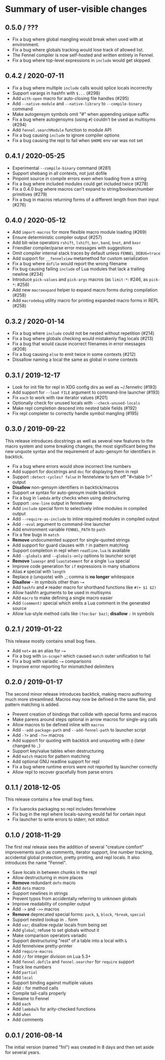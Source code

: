 # Summary of user-visible changes

## 0.5.0 / ???

* Fix a bug where global mangling would break when used with at environment.
* Fix a bug where globals tracking would lose track of allowed list.
* The Fennel compiler is now self-hosted and written entirely in Fennel.
* Fix a bug where top-level expressions in `include` would get skipped.

## 0.4.2 / 2020-07-11

* Fix a bug where multiple `include` calls would splice locals incorrectly
* Support varargs in hashfn with `$...` (#298)
* Add `with-open` macro for auto-closing file handles (#295)
* Add `--native-module` and `--native-library` to `--compile-binary` command
* Make autogensym symbols omit "#" when appending unique suffix
* Fix a bug where autogensyms (using `#`) couldn't be used as multisyms (#294)
* Add `fennel.searchModule` function to module API
* Fix a bug causing `include` to ignore compiler options
* Fix a bug causing the repl to fail when `$HOME` env var was not set

## 0.4.1 / 2020-05-25

* Experimental `--compile-binary` command (#281)
* Support shebang in all contexts, not just dofile
* Pinpoint source in compile errors even when loading from a string
* Fix a bug where included modules could get included twice (#278)
* Fix a 0.4.0 bug where macros can't expand to string/boolean/number primitives (#279)
* Fix a bug in macros returning forms of a different length from their input (#276)

## 0.4.0 / 2020-05-12

* Add `import-macros` for more flexible macro module loading (#269)
* Ensure deterministic compiler output (#257)
* Add bit-wise operators `rshift`, `lshift`, `bor`, `band`, `bnot`, and `bxor`
* Friendlier compiler/parse error messages with suggestions
* Omit compiler internal stack traces by default unless `FENNEL_DEBUG=trace`
* Add support for `__fennelview` metamethod for custom serialization
* Fix a bug where `dofile` would report the wrong filename
* Fix bug causing failing `include` of Lua modules that lack a trailing newline (#234)
* Introduce `pick-values` and `pick-args` macros (as `limit-*`: #246, as `pick-*`: #256)
* Add new `macroexpand` helper to expand macro forms during compilation (#258)
* Add `macrodebug` utility macro for printing expanded macro forms in REPL (#258)

## 0.3.2 / 2020-01-14

* Fix a bug where `include` could not be nested without repetition (#214)
* Fix a bug where globals checking would mistakenly flag locals (#213)
* Fix a bug that would cause incorrect filenames in error messages (#208)
* Fix a bug causing `else` to emit twice in some contexts (#212)
* Dissallow naming a local the same as global in some contexts

## 0.3.1 / 2019-12-17

* Look for init file for repl in XDG config dirs as well as ~/.fennelrc (#193)
* Add support for `--load FILE` argument to command-line launcher (#193)
* Fix `each` to work with raw iterator values (#201)
* Optionally check for unused locals with `--check-unused-locals`
* Make repl completion descend into nested table fields (#192)
* Fix repl completer to correctly handle symbol mangling (#195)

## 0.3.0 / 2019-09-22

This release introduces docstrings as well as several new features to
the macro system and some breaking changes; the most significant being
the new unquote syntax and the requirement of auto-gensym for
identifiers in backtick.

* Fix a bug where errors would show incorrect line numbers
* Add support for docstrings and `doc` for displaying them in repl
* Support `:detect-cycles? false` in fennelview to turn off "#<table 1>" output
* **Disallow** non-gensym identifiers in backtick/macros
* Support `x#` syntax for auto-gensym inside backtick
* Fix a bug in `lambda` arity checks when using destructuring
* Support `:one-line` output in fennelview
* Add `include` special form to selectively inline modules in compiled output
* Add `--require-as-include` to inline required modules in compiled output
* Add `--eval` argument to command-line launcher
* Add environment variable `FENNEL_PATH` to `path`
* Fix a few bugs in `match`
* **Remove** undocumented support for single-quoted strings
* Add support for guard clauses with `?` in pattern matching
* Support completion in repl when `readline.lua` is available
* Add `--globals` and `--globals-only` options to launcher script
* **Remove** `luaexpr` and `luastatement` for a single `lua` special
* Improve code generation for `if` expressions in many situations
* Alias `#` special with `length`
* Replace `@` (unquote) with `,`; comma is **no longer** whitespace
* **Disallow** `~` in symbols other than `~=`
* Add `hashfn` and `#` reader macro for shorthand functions like `#(+ $1 $2)`
* Allow hashfn arguments to be used in multisyms
* Add `macro` to make defining a single macro easier
* Add `(comment)` special which emits a Lua comment in the generated source
* Allow lua-style method calls like `(foo:bar baz)`; **disallow** `:` in symbols

## 0.2.1 / 2019-01-22

This release mostly contains small bug fixes.

* Add `not=` as an alias for `~=`
* Fix a bug with `in-scope?` which caused `match` outer unification to fail
* Fix a bug with variadic `~=` comparisons
* Improve error reporting for mismatched delimiters

## 0.2.0 / 2019-01-17

The second minor release introduces backtick, making macro authoring
much more streamlined. Macros may now be defined in the same file, and
pattern matching is added.

* Prevent creation of bindings that collide with special forms and macros
* Make parens around steps optional in arrow macros for single-arg calls
* Allow macros to be defined inline with `macros`
* Add `--add-package-path` and `--add-fennel-path` to launcher script
* Add `-?>` and `-?>>` macros
* Add support for quoting with backtick and unquoting with `@` (later changed to `,`)
* Support key/value tables when destructuring
* Add `match` macro for pattern matching
* Add optional GNU readline support for repl
* Fix a bug where runtime errors were not reported by launcher correctly
* Allow repl to recover gracefully from parse errors

## 0.1.1 / 2018-12-05

This release contains a few small bug fixes.

* Fix luarocks packaging so repl includes fennelview
* Fix bug in the repl where locals-saving would fail for certain input
* Fix launcher to write errors to stderr, not stdout

## 0.1.0 / 2018-11-29

The first real release sees the addition of several "creature comfort"
improvements such as comments, iterator support, line number tracking,
accidental global protection, pretty printing, and repl locals. It
also introduces the name "Fennel".

* Save locals in between chunks in the repl
* Allow destructuring in more places
* **Remove** redundant `defn` macro
* Add `doto` macro
* Support newlines in strings
* Prevent typos from accidentally referring to unknown globals
* Improve readability of compiler output
* Add `->` and `->>` macros
* **Remove** deprecated special forms: `pack`, `$`, `block`, `*break`, `special`
* Support nested lookup in `.` form
* Add `var`; disallow regular locals from being set
* Add `global`; refuse to set globals without it
* Make comparison operators variadic
* Support destructuring "rest" of a table into a local with `&`
* Add fennelview pretty-printer
* Add `require-macros`
* Add `//` for integer division on Lua 5.3+
* Add `fennel.dofile` and `fennel.searcher` for `require` support
* Track line numbers
* Add `partial`
* Add `local`
* Support binding against multiple values
* Add `:` for method calls
* Compile tail-calls properly
* Rename to Fennel
* Add `each`
* Add `lambda`/`λ` for arity-checked functions
* Add `when`
* Add comments

## 0.0.1 / 2016-08-14

The initial version (named "fnl") was created in 8 days and then
set aside for several years.
